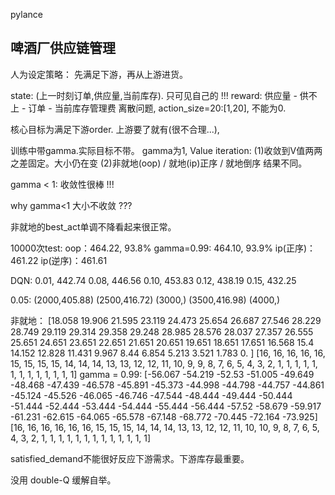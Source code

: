 pylance 

## 啤酒厂供应链管理
人为设定策略：
先满足下游，再从上游进货。

state: (上一时刻订单,供应量,当前库存). 只可见自己的 !!!
reward: 供应量 - 供不上 - 订单 - 当前库存管理费
离散问题, action_size=20:[1,20], 不能为0.

核心目标为满足下游order. 上游要了就有(很不合理...), 

训练中带gamma.实际目标不带。
gamma为1, Value iteration:
(1)收敛到V值两两之差固定。大小仍在变
(2)非就地(oop) / 就地(ip)正序 / 就地倒序 结果不同。

gamma < 1: 收敛性很棒 !!!


why gamma<1 大小不收敛 ???

非就地的best_act单调不降看起来很正常。

10000次test:
oop：464.22, 93.8%
gamma=0.99: 464.10, 93.9%
ip(正序)：461.22
ip(逆序)：461.61

DQN: 
0.01, 442.74
0.08, 446.56
0.10, 453.83
0.12, 438.19
0.15, 432.25

0.05: (2000,405.88) (2500,416.72) (3000,) (3500,416.98) (4000,)

非就地：
[18.058 19.906 21.595 23.119 24.473 25.654 26.687 27.546 28.229 28.749
 29.119 29.314 29.358 29.248 28.985 28.576 28.037 27.357 26.555 25.651
 24.651 23.651 22.651 21.651 20.651 19.651 18.651 17.651 16.568 15.4
 14.152 12.828 11.431  9.967  8.44   6.854  5.213  3.521  1.783  0.   ]
[16, 16, 16, 16, 16, 15, 15, 15, 15, 14, 14, 14, 13, 13, 12, 12, 11, 10, 9, 9, 8, 7, 6, 5, 4, 3, 2, 1, 1, 1, 1, 1, 1, 1, 1, 1, 1, 1, 1, 1]
gamma = 0.99:
[-56.067 -54.219 -52.53  -51.005 -49.649 -48.468 -47.439 -46.578 -45.891
 -45.373 -44.998 -44.798 -44.757 -44.861 -45.124 -45.526 -46.065 -46.746
 -47.544 -48.444 -49.444 -50.444 -51.444 -52.444 -53.444 -54.444 -55.444
 -56.444 -57.52  -58.679 -59.917 -61.231 -62.615 -64.065 -65.578 -67.148
 -68.772 -70.445 -72.164 -73.925]
[16, 16, 16, 16, 16, 16, 15, 15, 15, 14, 14, 14, 13, 13, 12, 12, 11, 10, 10, 9, 8, 7, 6, 5, 4, 3, 2, 1, 1, 1, 1, 1, 1, 1, 1, 1, 1, 1, 1, 1]


satisfied_demand不能很好反应下游需求。下游库存最重要。

没用 double-Q 缓解自举。